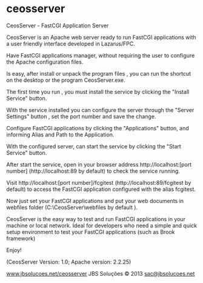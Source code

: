 ceosserver
==========

CeosServer - FastCGI Application Server


CeosServer is an Apache web server ready to run FastCGI applications with a user friendly interface developed in Lazarus/FPC.

Have FastCGI applications manager, without requiring the user to configure the Apache configuration files.

Is easy, after install or unpack the program files , you can run the shortcut on the desktop or the program CeosServer.exe.

The first time you run , you must install the service by clicking the "Install Service" button.

With the service installed you can configure the server through the "Server Settings" button , set the port number and save the change.

Configure FastCGI applications by clicking the "Applications" button, and informing Alias and Path to the Application.

With the configured server, can start the service by clicking the "Start Service" button.

After start the service, open in your browser address http://localhost:[port number] (http://localhost:89 by default) to check the service running.

Visit http://localhost:[port number]/fcgitest (http://localhost:89/fcgitest by default) to access the FastCGI application configured with the alias fcgitest.

Now just set your FastCGI applications and put your web documents in webfiles folder (C:\CeosServer\webfiles by default ).


CeosServer is the easy way to test and run FastCGI applications in your machine or local network.
Ideal for developers who need a simple and quick setup environment to test your FastCGI applications (such as Brook framework)


Enjoy!

(CeosServer Version: 1.0; Apache version: 2.2.25)

www.jbsolucoes.net/ceosserver
JBS Soluções © 2013
sac@jbsolucoes.net



